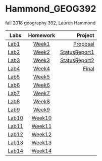 # Hammond_GEOG392
fall 2018 geography 392, Lauren Hammond

|Labs|Homework|Project|
|--------|:--------:|--------:|
|[Lab1](Lab/Week01/)|[Week1](Homework/Week01/)|[Proposal](Project/Proposal/)|
|[Lab2](Lab/Week02/)|[Week2](Homework/Week02/)|[StatusReport1](Project/StatusReport1/)|
|[Lab3](Lab/Week03/)|[Week3](Homework/Week03/)|[StatusReport2](Project/StatusReport2/)|
|[Lab4](Lab/Week04/)|[Week4](Homework/Week04/)|[Final](Project/Final/)|
|[Lab5](Lab/Week05/)|[Week5](Homework/Week05/)|
|[Lab6](Lab/Week06/)|[Week6](Homework/Week06/)|
|[Lab7](Lab/Week07/)|[Week7](Homework/Week07/)|
|[Lab8](Lab/Week08/)|[Week8](Homework/Week08/)|
|[Lab9](Lab/Week09/)|[Week9](Homework/Week09/)|
|[Lab10](Lab/Week10/)|[Week10](Homework/Week10/)|
|[Lab11](Lab/Week11/)|[Week11](Homework/Week11/)|
|[Lab12](Lab/Week12/)|[Week12](Homework/Week12/)|
|[Lab13](Lab/Week13/)|[Week13](Homework/Week13/)|
|[Lab14](Lab/Week14/)|[Week14](Homework/Week14/)|